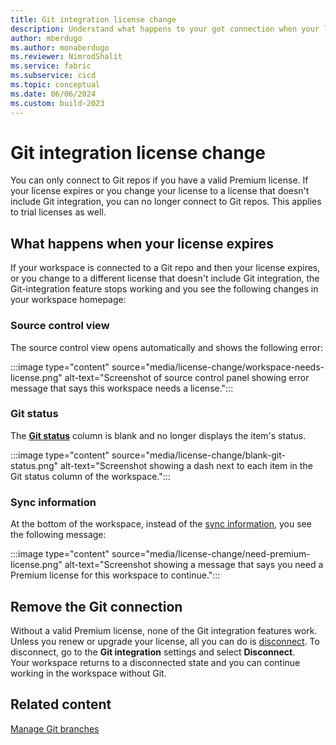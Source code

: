 ```yaml
---
title: Git integration license change
description: Understand what happens to your got connection when your license permissions change and you can't access the repo anymore.
author: mberdugo
ms.author: monaberdugo
ms.reviewer: NimrodShalit
ms.service: fabric
ms.subservice: cicd
ms.topic: conceptual 
ms.date: 06/06/2024
ms.custom: build-2023
---
```


# Git integration license change

You can only connect to Git repos if you have a valid Premium license. If your license expires or you change your license to a license that doesn't include Git integration, you can no longer connect to Git repos. This applies to trial licenses as well.

## What happens when your license expires

If your workspace is connected to a Git repo and then your license expires, or you change to a different license that doesn't include Git integration, the Git-integration feature stops working and you see the following changes in your workspace homepage:

### Source control view

The source control view opens automatically and shows the following error:

:::image type="content" source="media/license-change/workspace-needs-license.png" alt-text="Screenshot of source control panel showing error message that says this workspace needs a license.":::

### Git status

The [**Git status**](./git-integration-process.md#git-status) column is blank and no longer displays the item's status.

:::image type="content" source="media/license-change/blank-git-status.png" alt-text="Screenshot showing a dash next to each item in the Git status column of the workspace.":::

### Sync information

At the bottom of the workspace, instead of the [sync information](./git-integration-process.md#sync-information), you see the following message:

:::image type="content" source="media/license-change/need-premium-license.png" alt-text="Screenshot showing a message that says you need a Premium license for this workspace to continue.":::

## Remove the Git connection

Without a valid Premium license, none of the Git integration features work. Unless you renew or upgrade your license, all you can do is [disconnect](./git-get-started.md#disconnect-a-workspace-from-git). To disconnect, go to the **Git integration** settings and select **Disconnect**.  
Your workspace returns to a disconnected state and you can continue working in the workspace without Git.

## Related content

[Manage Git branches](./manage-branches.md)
